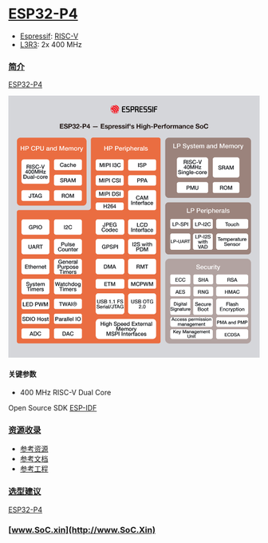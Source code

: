 ﻿# [ESP32-P4](https://doc.soc.xin/ESP32-P4)

* [Espressif](https://www.espressif.com/): [RISC-V](https://github.com/SoCXin/RISC-V)
* [L3R3](https://github.com/SoCXin/Level): 2x 400 MHz 

### [简介](https://www.espressif.com/en/news/ESP32-P4)

[ESP32-P4](https://github.com/SoCXin/ESP32P4) 

[![sites](docs/core.png)](https://www.espressif.com/en/news/ESP32-P4)

#### 关键参数

* 400 MHz RISC-V Dual Core

Open Source SDK [ESP-IDF](https://github.com/espressif/esp-idf)

### [资源收录](https://github.com/SoCXin)

* [参考资源](src/)
* [参考文档](docs/)
* [参考工程](project/)

### [选型建议](https://github.com/SoCXin/ESP32P4)

[ESP32-P4](https://github.com/SoCXin/ESP32P4) 


### [www.SoC.xin](http://www.SoC.Xin)
